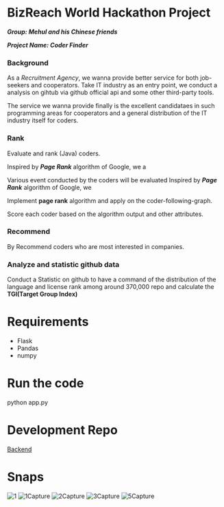 # BizReach World Hackathon Project

***Group: Mehul and his Chinese friends***

***Project Name: Coder Finder***

### Background

As a *Recruitment Agency*, we wanna provide better service for both job-seekers and cooperators. Take IT industry as an entry point, we conduct a analysis on gihtub via github official api and some other third-party tools. 

The service we wanna provide finally is the excellent candidataes in such programming areas for cooperators and a general distribution of the IT industry itself for coders.

### Rank

Evaluate and rank (Java) coders.

Inspired by ***Page Rank*** algorithm of Google, we a

Various event conducted by the coders will be evaluated 
Inspired by ***Page Rank*** algorithm of Google, we 

Implement **page rank** algorithm and apply on the coder-following-graph. 

Score each coder based on the algorithm output and other attributes.

### Recommend

By 
Recommend coders who are most interested in companies.

### Analyze and statistic github data

Conduct a Statistic on github to have a command of the distribution of the language and license rank among around 370,000 repo and calculate the **TGI(Target Group Index)**


# Requirements
 - Flask
 - Pandas
 - numpy

# Run the code
python app.py

# Development Repo
[Backend](https://github.com/tyuanhang/BRWH)

# Snaps
![1](https://user-images.githubusercontent.com/23444642/65814341-399b8a80-e21b-11e9-969f-d7b723f8683d.PNG)
![1Capture](https://user-images.githubusercontent.com/23444642/65814342-3a342100-e21b-11e9-839f-0f096a2c7272.PNG)
![2Capture](https://user-images.githubusercontent.com/23444642/65814343-3a342100-e21b-11e9-934f-2f02ac3734d6.PNG)
![3Capture](https://user-images.githubusercontent.com/23444642/65814344-3a342100-e21b-11e9-9947-e2968fc22c55.PNG)
![5Capture](https://user-images.githubusercontent.com/23444642/65814345-3a342100-e21b-11e9-82b6-8b3f0fe6a01e.PNG)
